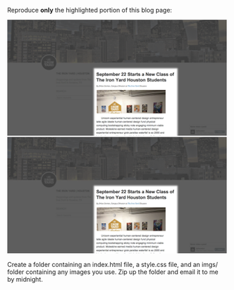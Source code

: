 Reproduce **only** the highlighted portion of this blog page: 

![](./blog-masked.png)
![](./blog-masked.png)


Create a folder containing an index.html file, a style.css file, and an imgs/ folder containing any images you use. Zip up the folder and email it to me by midnight. 
